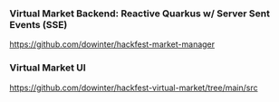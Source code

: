### Virtual Market Backend: Reactive Quarkus w/ Server Sent Events (SSE)
https://github.com/dowinter/hackfest-market-manager
### Virtual Market UI
https://github.com/dowinter/hackfest-virtual-market/tree/main/src
